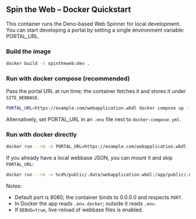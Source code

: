## Spin the Web – Docker Quickstart

This container runs the Deno-based Web Spinner for local development. You can start developing a portal by setting a single environment variable: PORTAL_URL.

### Build the image

```bash
docker build -t spintheweb:dev .
```

### Run with docker compose (recommended)

Pass the portal URL at run time; the container fetches it and stores it under `SITE_WEBBASE`.

```bash
PORTAL_URL=https://example.com/webapplication.wbdl docker compose up --build
```

Alternatively, set PORTAL_URL in an `.env` file next to `docker-compose.yml`.

### Run with docker directly

```bash
docker run --rm -e PORTAL_URL=https://example.com/webapplication.wbdl -p 8080:8080 --name spintheweb spintheweb:dev
```

If you already have a local webbase JSON, you can mount it and skip `PORTAL_URL`:

```bash
docker run --rm -v %cd%/public/.data/webapplication.wbdl:/app/public/.data/webapplication.wbdl -e SITE_WEBBASE=./public/.data/webapplication.wbdl -p 8080:8080 --name spintheweb spintheweb:dev
```

Notes:
- Default port is 8080; the container binds to 0.0.0.0 and respects `PORT`.
- In Docker the app reads `.env.docker`; outside it reads `.env`.
- If `DEBUG=true`, live-reload of webbase files is enabled.